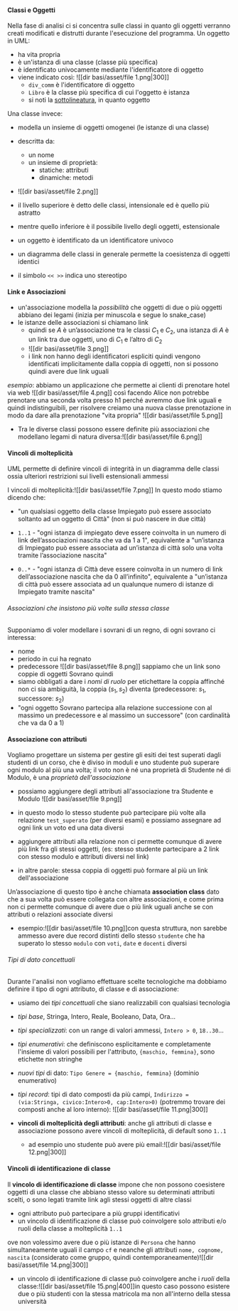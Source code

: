 #### Classi e Oggetti
Nella fase di analisi ci si concentra sulle classi in quanto gli oggetti verranno creati modificati e distrutti durante l'esecuzione del programma.
Un oggetto in UML:
- ha vita propria
- è un'istanza di una classe (classe più specifica)
- è identificato univocamente mediante l'identificatore di oggetto
- viene indicato così: ![[dir basi/asset/file 1.png|300]]
	- `div_comm` è l'identificatore di oggetto
	- `Libro` è la classe più specifica di cui l'oggetto è istanza
	- si noti la <u>sottolineatura</u>, in quanto oggetto

Una classe invece:
- modella un insieme di oggetti omogenei (le istanze di una classe)
- descritta da:
	- un nome
	- un insieme di proprietà:
		- statiche: attributi
		- dinamiche: metodi
- ![[dir basi/asset/file 2.png]]
- il livello superiore è detto delle classi, intensionale ed è quello più astratto
- mentre quello inferiore è il possibile livello degli oggetti, estensionale

- un oggetto è identificato da un identificatore univoco
- un diagramma delle classi in generale permette la coesistenza di oggetti identici
- il simbolo `<< >>` indica uno stereotipo

#### Link e Associazioni
- un'associazione modella la _possibilità_ che oggetti di due o più oggetti abbiano dei legami (inizia per minuscola e segue lo snake_case)
- le istanze delle associazioni si chiamano link
	- quindi se $A$ è un’associazione tra le classi $C_{1}$ e $C_{2}$, una istanza di $A$ è un link tra due oggetti, uno di $C_{1}$ e l’altro di $C_{2}$
	- ![[dir basi/asset/file 3.png]]
	- i link non hanno degli identificatori espliciti quindi vengono identificati implicitamente dalla coppia di oggetti, non si possono quindi avere due link uguali

_esempio_:
abbiamo un applicazione che permette ai clienti di prenotare hotel via web
![[dir basi/asset/file 4.png]]
così facendo Alice non potrebbe prenotare una seconda volta presso h1 perché avremmo due link uguali e quindi indistinguibili, per risolvere creiamo una nuova classe prenotazione in modo da dare alla prenotazione "vita propria"
![[dir basi/asset/file 5.png]]

- Tra le diverse classi possono essere definite più associazioni che modellano legami di natura diversa:![[dir basi/asset/file 6.png]]


#### Vincoli di molteplicità
UML permette di definire vincoli di integrità in un diagramma delle classi ossia ulteriori restrizioni sui livelli estensionali ammessi

I vincoli di molteplicità:![[dir basi/asset/file 7.png]]
In questo modo stiamo dicendo che:
- "un qualsiasi oggetto della classe Impiegato può essere associato soltanto ad un oggetto di Città" (non si può nascere in due città)

- `1..1` - "ogni istanza di impiegato deve essere coinvolta in un numero di link dell’associazioni nascita che va da 1 a 1", equivalente a "un’istanza di Impiegato può essere associata ad un’istanza di città solo una volta tramite l’associazione nascita"
- `0..*` - "ogni istanza di Città deve essere coinvolta in un numero di link dell’associazione nascita che da 0 all’infinito", equivalente a "un’istanza di città può essere associata ad un qualunque numero di istanze di Impiegato tramite nascita"

###### Associazioni che insistono più volte sulla stessa classe
Supponiamo di voler modellare i sovrani di un regno, di ogni sovrano ci interessa:
- nome
- periodo in cui ha regnato
- predecessore
![[dir basi/asset/file 8.png]]
sappiamo che un link sono coppie di oggetti Sovrano quindi
- siamo obbligati a dare i _nomi di ruolo_ per etichettare la coppia affinché non ci sia ambiguità, la coppia ($s_{1},s_{2}$) diventa (predecessore: $s_{1}$, successore: $s_{2}$)
- "ogni oggetto Sovrano partecipa alla relazione successione con al massimo un predecessore e al massimo un successore" (con cardinalità che va da $0$ a $1$)


#### Associazione con attributi
Vogliamo progettare un sistema per gestire gli esiti dei test superati dagli studenti di un corso, che è diviso in moduli e uno studente può superare ogni modulo al più una volta; il voto non è né una proprietà di Studente né di Modulo, è una _proprietà dell'associazione_
- possiamo aggiungere degli attributi all'associazione tra Studente e Modulo ![[dir basi/asset/file 9.png]]
- in questo modo lo stesso studente può partecipare più volte alla relazione `test_superato` (per diversi esami) e possiamo assegnare ad ogni link un voto ed una data diversi

- aggiungere attributi alla relazione non ci permette comunque di avere più link fra gli stessi oggetti, (es: stesso studente partecipare a 2 link con stesso modulo e attributi diversi nel link)
- in altre parole: stessa coppia di oggetti può formare al più un link dell'associazione

Un’associazione di questo tipo è anche chiamata **association class** dato che a sua volta può essere collegata con altre associazioni, e come prima non ci permette comunque di avere due o più link uguali anche se con attributi o relazioni associate diversi
- esempio:![[dir basi/asset/file 10.png]]con questa struttura, non sarebbe ammesso avere due record distinti dello stesso `studente` che ha superato lo stesso `modulo` con `voti`, `date` e `docenti` diversi


###### Tipi di dato concettuali
Durante l'analisi non vogliamo effettuare scelte tecnologiche ma dobbiamo definire il tipo di ogni attributo, di classe e di associazione:
- usiamo dei _tipi concettuali_ che siano realizzabili con qualsiasi tecnologia
- _tipi base_, Stringa, Intero, Reale, Booleano, Data, Ora$\dots$
- _tipi specializzati_: con un range di valori ammessi, `Intero > 0`, `18..30`$\dots$
- _tipi enumerativi_: che definiscono esplicitamente e completamente l'insieme di valori possibili per l'attributo, `{maschio, femmina}`, sono etichette non stringhe
- _nuovi tipi_ di dato: `Tipo Genere = {maschio, femmina}` (dominio enumerativo)
- _tipi record_: tipi di dato composti da più campi, `Indirizzo = (via:Stringa, civico:Intero>0, cap:Intero>0)` (potremmo trovare dei composti anche al loro interno): ![[dir basi/asset/file 11.png|300]]

- **vincoli di molteplicità degli attributi**: anche gli attributi di classe e associazione possono avere vincoli di molteplicità, di default sono `1..1`
	- ad esempio uno studente può avere più email:![[dir basi/asset/file 12.png|300]]


#### Vincoli di identificazione di classe
Il **vincolo di identificazione di classe** impone che non possono coesistere oggetti di una classe che abbiano stesso valore su determinati attributi scelti, o sono legati tramite link agli stessi oggetti di altre classi
- ogni attributo può partecipare a più gruppi identificativi
- un vincolo di identificazione di classe può coinvolgere solo attributi e/o ruoli della classe a molteplicità `1..1`

ove non volessimo avere due o più istanze di `Persona` che hanno simultaneamente uguali il campo `cf` e neanche gli attributi `nome, cognome, nascita` (considerato come gruppo, quindi contemporaneamente)![[dir basi/asset/file 14.png|300]]

- un vincolo di identificazione di classe può coinvolgere anche i _ruoli_ della classe:![[dir basi/asset/file 15.png|400]]in questo caso possono esistere due o più studenti con la stessa matricola ma non all'interno della stessa università